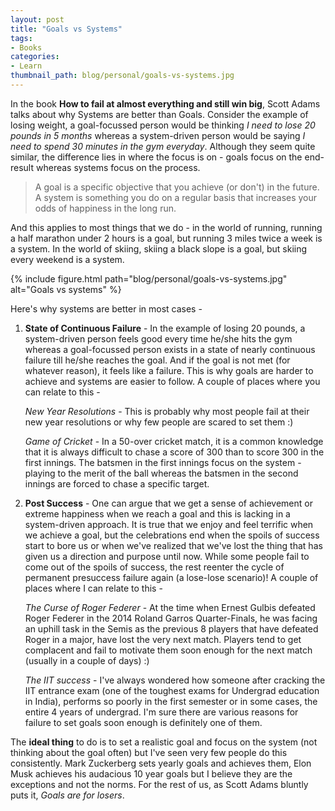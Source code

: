 ```yaml
---
layout: post
title: "Goals vs Systems"
tags:
- Books
categories:
- Learn
thumbnail_path: blog/personal/goals-vs-systems.jpg
---
```


In the book **How to fail at almost everything and still win big**, Scott Adams talks about why Systems are better than Goals. Consider the example of losing weight, a goal-focussed person would be thinking *I need to lose 20 pounds in 5 months* whereas a system-driven person would be saying *I need to spend 30 minutes in the gym everyday*. Although they seem quite similar, the difference lies in where the focus is on - goals focus on the end-result whereas systems focus on the process. 

> A goal is a specific objective that you achieve (or don't) in the future. A system is something you do on a regular basis that increases your odds of happiness in the long run.

And this applies to most things that we do - in the world of running, running a half marathon under 2 hours is a goal, but running 3 miles twice a week is a system. In the world of skiing, skiing a black slope is a goal, but skiing every weekend is a system. 

{% include figure.html path="blog/personal/goals-vs-systems.jpg" alt="Goals vs systems" %}

Here's why systems are better in most cases -

1. **State of Continuous Failure** - In the example of losing 20 pounds, a system-driven person feels good every time he/she hits the gym whereas a goal-focussed person exists in a state of nearly continuous failure till he/she reaches the goal. And if the goal is not met (for whatever reason), it feels like a failure. This is why goals are harder to achieve and systems are easier to follow. A couple of places where you can relate to this - 

	*New Year Resolutions* - This is probably why most people fail at their new year resolutions or why few people are scared to set them :)

	*Game of Cricket* - In a 50-over cricket match, it is a common knowledge that it is always difficult to chase a score of 300 than to score 300 in the first innings. The batsmen in the first innings focus on the system - playing to the merit of the ball whereas the batsmen in the second innings are forced to chase a specific target.

2. **Post Success** - One can argue that we get a sense of achievement or extreme happiness when we reach a goal and this is lacking in a system-driven approach. It is true that we enjoy and feel terrific when we achieve a goal, but the celebrations end when the spoils of success start to bore us or when we've realized that we've lost the thing that has given us a direction and purpose until now. While some people fail to come out of the spoils of success, the rest reenter the cycle of permanent presuccess failure again (a lose-lose scenario)! A couple of places where I can relate to this - 

	*The Curse of Roger Federer* - At the time when Ernest Gulbis defeated Roger Federer in the 2014 Roland Garros Quarter-Finals, he was facing an uphill task in the Semis as the previous 8 players that have defeated Roger in a major, have lost the very next match. Players tend to get complacent and fail to motivate them soon enough for the next match (usually in a couple of days) :)

	*The IIT success* - I've always wondered how someone after cracking the IIT entrance exam (one of the toughest exams for Undergrad education in India), performs so poorly in the first semester or in some cases, the entire 4 years of undergrad. I'm sure there are various reasons for failure to set goals soon enough is definitely one of them.

The **ideal thing** to do is to set a realistic goal and focus on the system (not thinking about the goal often) but I've seen very few people do this consistently. Mark Zuckerberg sets yearly goals and achieves them, Elon Musk achieves his audacious 10 year goals but I believe they are the exceptions and not the norms. For the rest of us, as Scott Adams bluntly puts it, *Goals are for losers*.